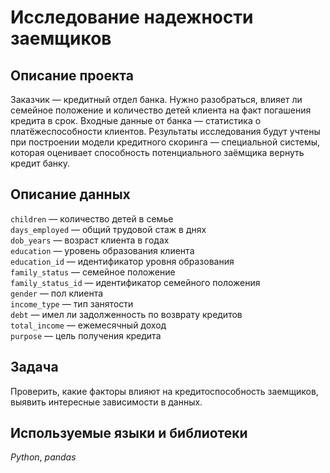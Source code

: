 # Исследование надежности заемщиков


## Описание проекта
Заказчик — кредитный отдел банка. Нужно разобраться, влияет ли семейное положение и количество детей клиента на факт погашения кредита в срок. Входные данные от банка — статистика о платёжеспособности клиентов.
Результаты исследования будут учтены при построении модели кредитного скоринга — специальной системы, которая оценивает способность потенциального заёмщика вернуть кредит банку.

## Описание данных

`children` — количество детей в семье <br>
`days_employed` — общий трудовой стаж в днях <br>
`dob_years` — возраст клиента в годах <br>
`education` — уровень образования клиента <br>
`education_id` — идентификатор уровня образования <br>
`family_status` — семейное положение <br>
`family_status_id` — идентификатор семейного положения <br>
`gender` — пол клиента <br>
`income_type` — тип занятости <br>
`debt` — имел ли задолженность по возврату кредитов <br>
`total_income` — ежемесячный доход <br>
`purpose` — цель получения кредита <br>

## Задача

Проверить, какие факторы влияют на кредитоспособность заемщиков, выявить интересные зависимости в данных.

## Используемые языки и библиотеки
*Python*, *pandas*

